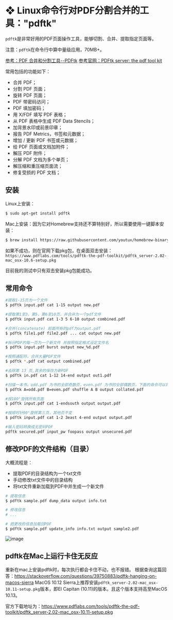 # ❖ Linux命令行对PDF分割合并的工具："pdftk"

`pdftk`是非常好用的PDF页面操作工具，能够切割、合并、提取指定页面等。

注意：`pdftk`在命令行中算中量级应用，70MB+。

[参考：PDF 合并和分割工具--PDFtk](https://blog.seisman.info/pdftk/)
[参考官网：PDFtk server:  the pdf tool kit](https://www.pdflabs.com/tools/pdftk-server/)

常用包括的功能如下：
- 合并 PDF；
- 分割 PDF 页面；
- 旋转 PDF 页面；
- PDF 带密码访问；
- PDF 填加密码；
- 用 X/FDF 填写 PDF 表格；
- 从 PDF 表格中生成 PDF Data Stencils；
- 加背景水印或前景印章；
- 报告 PDF Metrics，书签和元数据；
- 增加 / 更新 PDF 书签或元数据；
- 给 PDF 页面或文档加附件；
- 解压 PDF 附件；
- 分解 PDF 文档为多个单页；
- 解压缩和重压缩页面流；
- 修复受损的 PDF 文档；

## 安装
Linux上安装：
```sh
$ sudo apt-get install pdftk
```
Mac上安装：因为它对Homebrew支持还不算特别好，所以需要使用一键脚本安装：
```sh
$ brew install https://raw.githubusercontent.com/youtux/homebrew-binary/pdftk/pdftk.rb
```
如果不成功，则在官网下载pkg包，在桌面双击安装：
`https://www.pdflabs.com/tools/pdftk-the-pdf-toolkit/pdftk_server-2.02-mac_osx-10.6-setup.pkg`

目前我的测试中只有双击安装pkg包能成功。


## 常用命令

```sh
#提取1-15页为一个文件
$ pdftk input.pdf cat 1-15 output new.pdf

#提取第1至3，第5，第6至10页，并合并为一个pdf文件
$ pdftk input.pdf cat 1-3 5 6-10 output combined.pdf

#合并(concatenate) 前面所有的pdf为output.pdf
$ pdftk file1.pdf file2.pdf ... cat output new.pdf

#拆分PDF的每一页为一个新文件 并按照指定格式设定文件名
$ pdftk input.pdf burst output new_%d.pdf

#按照通配符，合并大量PDF文件
$ pdftk *.pdf cat output combined.pdf

#去除第 13 页,其余的保存为新PDF
$ pdftk in.pdf cat 1-12 14-end output out1.pdf

#扫描一本书，odd.pdf 为书的全部奇数页，even.pdf 为书的全部偶数页，下面的命令可以将两个 pdf 合并成页码正常的书
$ pdftk A=odd.pdf B=even.pdf shuffle A B output collated.pdf

#按180°旋转所有页面
$ pdftk input.pdf cat 1-endsouth output output.pdf

#按顺时针90°旋转第三页，其他页不变
$ pdftk input.pdf cat 1-2 3east 4-end output output.pdf

#输入密码转换成无密码PDF
pdftk secured.pdf input_pw foopass output unsecured.pdf

```

## 修改PDF的文件结构（目录）

大概流程是：
- 提取PDF的目录结构为一个txt文件
- 手动修改txt文件中的目录结构
- 将txt文件重新加载到PDF中并生成一个新文件

```sh
# 提取信息
$ pdftk sample.pdf dump_data output info.txt

# 修改信息
# ...

# 把更改的信息加载回PDF
$ pdftk sample.pdf update_info info.txt output sample2.pdf
```

![image](https://user-images.githubusercontent.com/14041622/47213129-b350b480-d3cc-11e8-911c-3c38dbed7c9a.png)



## pdftk在Mac上运行卡住无反应

重新在mac上安装pdftk时，每次执行都会卡住不动，也不报错。
根据查询这篇回答：https://stackoverflow.com/questions/39750883/pdftk-hanging-on-macos-sierra
MacOS 10.12 Sierra上推荐安装`pdftk_server-2.02-mac_osx-10.11-setup.pkg`版本，即El Capitan (10.11)的版本。且这个版本支持高至MacOS 10.13。

官方下载地址为：https://www.pdflabs.com/tools/pdftk-the-pdf-toolkit/pdftk_server-2.02-mac_osx-10.11-setup.pkg



